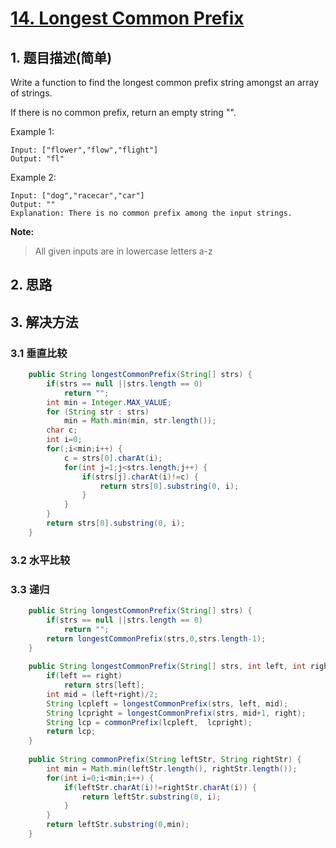# [14. Longest Common Prefix](https://leetcode-cn.com/problems/longest-common-prefix/)

## 1. 题目描述(简单)

Write a function to find the longest common prefix string amongst an array of strings.

If there is no common prefix, return an empty string "".

Example 1:
```
Input: ["flower","flow","flight"]
Output: "fl"
```
Example 2:
```
Input: ["dog","racecar","car"]
Output: ""
Explanation: There is no common prefix among the input strings.
```
**Note:**
> All given inputs are in lowercase letters a-z

## 2. 思路

## 3. 解决方法

### 3.1 垂直比较



```java
    public String longestCommonPrefix(String[] strs) {
    	if(strs == null ||strs.length == 0)
    		return "";
    	int min = Integer.MAX_VALUE;
    	for (String str : strs)
    		min = Math.min(min, str.length());
        char c;
        int i=0;
        for(;i<min;i++) {
        	c = strs[0].charAt(i);
        	for(int j=1;j<strs.length;j++) {
        		if(strs[j].charAt(i)!=c) {
        			return strs[0].substring(0, i);
        		}
        	}
        }
        return strs[0].substring(0, i);
    }
```


### 3.2 水平比较




### 3.3 递归



```java
    public String longestCommonPrefix(String[] strs) {
    	if(strs == null ||strs.length == 0)
    		return "";
        return longestCommonPrefix(strs,0,strs.length-1);
    }
    
    public String longestCommonPrefix(String[] strs, int left, int right) {
    	if(left == right)
    		return strs[left];
    	int mid = (left+right)/2;
    	String lcpleft = longestCommonPrefix(strs, left, mid);
    	String lcpright = longestCommonPrefix(strs, mid+1, right);
    	String lcp = commonPrefix(lcpleft,  lcpright);
    	return lcp;
    }
    
    public String commonPrefix(String leftStr, String rightStr) {
    	int min = Math.min(leftStr.length(), rightStr.length());
    	for(int i=0;i<min;i++) {
    		if(leftStr.charAt(i)!=rightStr.charAt(i)) {
    			return leftStr.substring(0, i);
    		}
    	}
		return leftStr.substring(0,min);
	}
```






